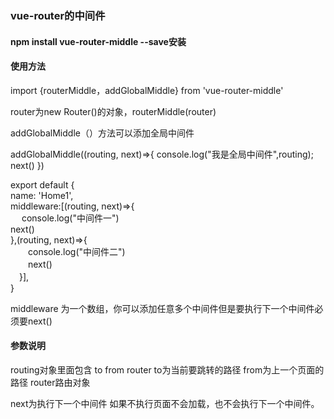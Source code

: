 ### vue-router的中间件
#### npm install vue-router-middle --save安装
#### 使用方法
import {routerMiddle，addGlobalMiddle} from 'vue-router-middle'　　

router为new Router()的对象，routerMiddle(router)

addGlobalMiddle（）方法可以添加全局中间件

addGlobalMiddle((routing, next)=>{
  console.log("我是全局中间件",routing);
  next()
})

export default {  
  name: 'Home1',  
  middleware:[(routing, next)=>{  
　  console.log("中间件一")  
    next()  
  },(routing, next)=>{  
　　console.log("中间件二")  
　　next()  
　}],  
}  


middleware 为一个数组，你可以添加任意多个中间件但是要执行下一个中间件必须要next()

#### 参数说明
routing对象里面包含 to from router 
to为当前要跳转的路径
from为上一个页面的路径
router路由对象

next为执行下一个中间件 如果不执行页面不会加载，也不会执行下一个中间件。

